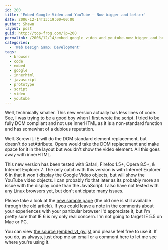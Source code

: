 ```yaml
---
id: 200
title: 'Embed Google Video and YouTube – Now bigger and better'
date: 2006-12-14T13:19:00+00:00
author: Shawn
layout: post
guid: http://top-frog.com/?p=200
permalink: /2006/12/14/embed_google_video_and_youtube-now_bigger_and_better/
categories:
  - 'Web Design &amp; Development'
tags:
  - browser
  - code
  - embed
  - google
  - innerhtml
  - javascript
  - prototype
  - script
  - video
  - youtube
---
```

Well, technically smaller. This new version actually has less lines of code. See, I was trying to be a good boy when [I first wrote the script](/2006/10/13/javascript_embed_youtube_and_google_video). I tried to be fully DOM compliant and not use innerHTML as it is a non-standard function and has somewhat of a dubious reputation.

Well. Screw it. IE will do the DOM standard element replacement, but doesn't do setAttribute. Opera would take the DOM replacement and make space for it in the layout but wouldn't show the video element. All this goes away with innerHTML.

<!--more-->

This new version has been tested with Safari, Firefox 1.5+, Opera 8.5+, & Internet Explorer 7. The only catch with this version is with Internet Explorer 6 in that it won't display the Google Video objects, but will show the YouTube video objects. I can probably fix that later as its probably more an issue with the display code than the JavaScript. I also have not tested with any Linux browsers yet, but don't anticipate many issues.

Please take a look at the [new sample page](/stuff/clubhouse/embed_new/) (the old one is still available through the old article). If you could leave a note in the comments about your experiences with your particular browser I'd appreciate it, but I'm pretty sure that IE 6 is my only real concern. I'm not going to target IE 5.5 on Mac or PC.

You can view [the source (embed\_yt\_gv.js)](/stuff/clubhouse/embed_new/embed_yt_gv.js) and please feel free to use it. If you do, as always, just drop me an email or a comment here to let me see where you're using it.